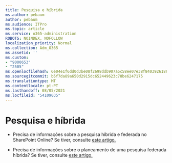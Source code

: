 ```yaml
---
title: Pesquisa e híbrida
ms.author: pebaum
author: pebaum
ms.audience: ITPro
ms.topic: article
ms.service: o365-administration
ROBOTS: NOINDEX, NOFOLLOW
localization_priority: Normal
ms.collection: Adm_O365
ms.assetid: ''
ms.custom:
- "9000653"
- "2505"
ms.openlocfilehash: 6e04e1f6dd0d3be08f2698ddb907a5c58ee07e38f8403926188006f799537026
ms.sourcegitcommit: b5f7da89a650d2915dc652449623c78be6247175
ms.translationtype: MT
ms.contentlocale: pt-PT
ms.lasthandoff: 08/05/2021
ms.locfileid: "54109035"
---
```

# <a name="search-and-hybrid"></a>Pesquisa e híbrida

- Precisa de informações sobre a pesquisa híbrida e federada no SharePoint Online? Se tiver, consulte [este artigo.](https://docs.microsoft.com/sharepoint/hybrid/hybrid-search-in-sharepoint)

- Precisa de informações sobre o planeamento de uma pesquisa federada híbrida?  Se tiver, consulte [este artigo.](https://docs.microsoft.com/sharepoint/hybrid/plan-hybrid-federated-search)



